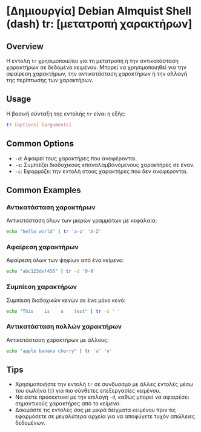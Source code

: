 # [Δημιουργία] Debian Almquist Shell (dash) tr: [μετατροπή χαρακτήρων]

## Overview
Η εντολή `tr` χρησιμοποιείται για τη μετατροπή ή την αντικατάσταση χαρακτήρων σε δεδομένα κειμένου. Μπορεί να χρησιμοποιηθεί για την αφαίρεση χαρακτήρων, την αντικατάσταση χαρακτήρων ή την αλλαγή της περίπτωσης των χαρακτήρων.

## Usage
Η βασική σύνταξη της εντολής `tr` είναι η εξής:

```bash
tr [options] [arguments]
```

## Common Options
- `-d`: Αφαιρεί τους χαρακτήρες που αναφέρονται.
- `-s`: Συμπιέζει διαδοχικούς επαναλαμβανόμενους χαρακτήρες σε έναν.
- `-c`: Εφαρμόζει την εντολή στους χαρακτήρες που δεν αναφέρονται.

## Common Examples

### Αντικατάσταση χαρακτήρων
Αντικατάσταση όλων των μικρών γραμμάτων με κεφαλαία:

```bash
echo "hello world" | tr 'a-z' 'A-Z'
```

### Αφαίρεση χαρακτήρων
Αφαίρεση όλων των ψηφίων από ένα κείμενο:

```bash
echo "abc123def456" | tr -d '0-9'
```

### Συμπίεση χαρακτήρων
Συμπίεση διαδοχικών κενών σε ένα μόνο κενό:

```bash
echo "This    is    a    test" | tr -s ' '
```

### Αντικατάσταση πολλών χαρακτήρων
Αντικατάσταση χαρακτήρων με άλλους:

```bash
echo "apple banana cherry" | tr 'a' 'o'
```

## Tips
- Χρησιμοποιήστε την εντολή `tr` σε συνδυασμό με άλλες εντολές μέσω του σωλήνα (`|`) για πιο σύνθετες επεξεργασίες κειμένου.
- Να είστε προσεκτικοί με την επιλογή `-d`, καθώς μπορεί να αφαιρέσει σημαντικούς χαρακτήρες από το κείμενο.
- Δοκιμάστε τις εντολές σας με μικρά δείγματα κειμένου πριν τις εφαρμόσετε σε μεγαλύτερα αρχεία για να αποφύγετε τυχόν απώλειες δεδομένων.